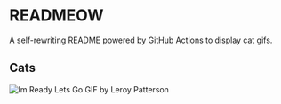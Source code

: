 # READMEOW

A self-rewriting README powered by GitHub Actions to display cat gifs.

## Cats

![Im Ready Lets Go GIF by Leroy Patterson](https://media3.giphy.com/media/CjmvTCZf2U3p09Cn0h/200.gif?cid=9acd02dag9ixv325cbdnwrrlc2gbxk1ykrvqr1oy9hgzd4a0&ep=v1_gifs_search&rid=200.gif&ct=g)
